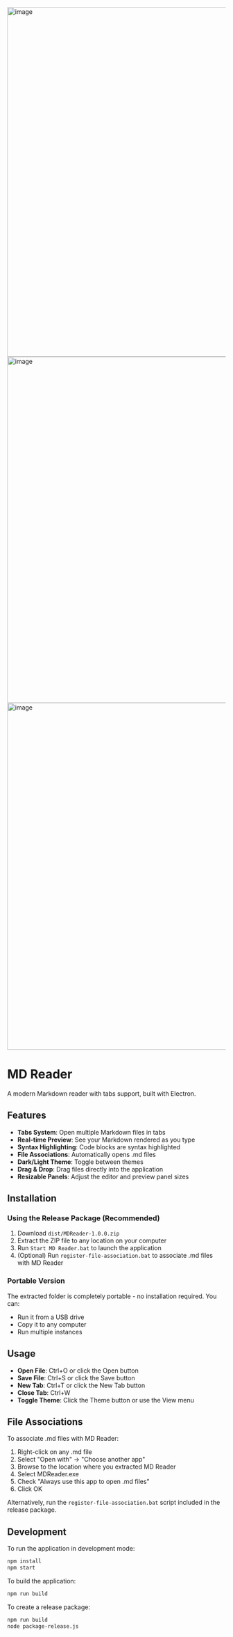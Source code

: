 <img width="1202" height="804" alt="image" src="https://github.com/user-attachments/assets/534602d0-8a1f-4985-9e71-cdaa6fdac6c0" />
<img width="1200" height="796" alt="image" src="https://github.com/user-attachments/assets/44c5fee6-78c2-4792-82c2-da661e3430aa" />
<img width="1200" height="798" alt="image" src="https://github.com/user-attachments/assets/dabd3865-1ec3-4b3e-9b99-4cce7ed71858" />


# MD Reader

A modern Markdown reader with tabs support, built with Electron.

## Features

- **Tabs System**: Open multiple Markdown files in tabs
- **Real-time Preview**: See your Markdown rendered as you type
- **Syntax Highlighting**: Code blocks are syntax highlighted
- **File Associations**: Automatically opens .md files
- **Dark/Light Theme**: Toggle between themes
- **Drag & Drop**: Drag files directly into the application
- **Resizable Panels**: Adjust the editor and preview panel sizes

## Installation

### Using the Release Package (Recommended)

1. Download `dist/MDReader-1.0.0.zip`
2. Extract the ZIP file to any location on your computer
3. Run `Start MD Reader.bat` to launch the application
4. (Optional) Run `register-file-association.bat` to associate .md files with MD Reader

### Portable Version

The extracted folder is completely portable - no installation required. You can:
- Run it from a USB drive
- Copy it to any computer
- Run multiple instances

## Usage

- **Open File**: Ctrl+O or click the Open button
- **Save File**: Ctrl+S or click the Save button
- **New Tab**: Ctrl+T or click the New Tab button
- **Close Tab**: Ctrl+W
- **Toggle Theme**: Click the Theme button or use the View menu

## File Associations

To associate .md files with MD Reader:
1. Right-click on any .md file
2. Select "Open with" -> "Choose another app"
3. Browse to the location where you extracted MD Reader
4. Select MDReader.exe
5. Check "Always use this app to open .md files"
6. Click OK

Alternatively, run the `register-file-association.bat` script included in the release package.

## Development

To run the application in development mode:

```bash
npm install
npm start
```

To build the application:

```bash
npm run build
```

To create a release package:

```bash
npm run build
node package-release.js
```
